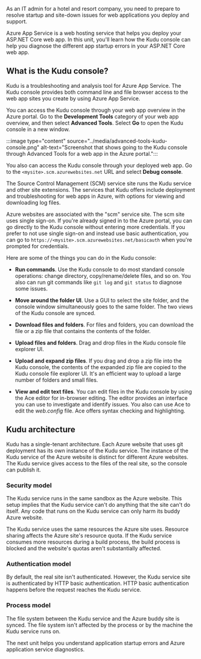 As an IT admin for a hotel and resort company, you need to prepare to resolve startup and site-down issues for web applications you deploy and support.

Azure App Service is a web hosting service that helps you deploy your ASP.NET Core web app. In this unit, you'll learn how the Kudu console can help you diagnose the different app startup errors in your ASP.NET Core web app.

## What is the Kudu console?

Kudu is a troubleshooting and analysis tool for Azure App Service. The Kudu console provides both command line and file browser access to the web app sites you create by using Azure App Service.

You can access the Kudu console through your web app overview in the Azure portal. Go to the **Development Tools** category of your web app overview, and then select **Advanced Tools**. Select **Go** to open the Kudu console in a new window.

:::image type="content" source="../media/advanced-tools-kudu-console.png" alt-text="Screenshot that shows going to the Kudu console through Advanced Tools for a web app in the Azure portal.":::

You also can access the Kudu console through your deployed web app. Go to the `<mysite>.scm.azurewebsites.net` URL and select **Debug console**.

The Source Control Management (SCM) service site runs the Kudu service and other site extensions. The services that Kudu offers include deployment and troubleshooting for web apps in Azure, with options for viewing and downloading log files.

Azure websites are associated with the "scm" service site. The scm site uses single sign-on. If you're already signed in to the Azure portal, you can go directly to the Kudu console without entering more credentials. If you prefer to not use single sign-on and instead use basic authentication, you can go to `https://<mysite>.scm.azurewebsites.net/basicauth` when you're prompted for credentials.

Here are some of the things you can do in the Kudu console:

- **Run commands**. Use the Kudu console to do most standard console operations: change directory, copy/rename/delete files, and so on. You also can run git commands like `git log` and `git status` to diagnose some issues.

- **Move around the folder UI**. Use a GUI to select the site folder, and the console window simultaneously goes to the same folder. The two views of the Kudu console are synced.

- **Download files and folders**. For files and folders, you can download the file or a zip file that contains the contents of the folder.

- **Upload files and folders**. Drag and drop files in the Kudu console file explorer UI.

- **Upload and expand zip files**. If you drag and drop a zip file into the Kudu console, the contents of the expanded zip file are copied to the Kudu console file explorer UI. It's an efficient way to upload a large number of folders and small files.

- **View and edit text files**. You can edit files in the Kudu console by using the Ace editor for in-browser editing. The editor provides an interface you can use to investigate and identify issues. You also can use Ace to edit the *web.config* file. Ace offers syntax checking and highlighting.

## Kudu architecture

Kudu has a single-tenant architecture. Each Azure website that uses git deployment has its own instance of the Kudu service. The instance of the Kudu service of the Azure website is distinct for different Azure websites. The Kudu service gives access to the files of the real site, so the console can publish it.

### Security model

The Kudu service runs in the same sandbox as the Azure website. This setup implies that the Kudu service can't do anything that the site can't do itself. Any code that runs on the Kudu service can only harm its buddy Azure website.

The Kudu service uses the same resources the Azure site uses. Resource sharing affects the Azure site's resource quota. If the Kudu service consumes more resources during a build process, the build process is blocked and the website's quotas aren't substantially affected.

### Authentication model

By default, the real site isn't authenticated. However, the Kudu service site is authenticated by HTTP basic authentication. HTTP basic authentication happens before the request reaches the Kudu service.

### Process model

The file system between the Kudu service and the Azure buddy site is synced. The file system isn't affected by the process or by the machine the Kudu service runs on.

The next unit helps you understand application startup errors and Azure application service diagnostics.
